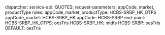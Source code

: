 dispatcher: 
  service-api: 
    QUOTES: 
      request-parameters: appCode, market, productType
      rules: 
        appCode_market_productType: HCBS-SRBP_HK_OTPS
        appCode_market: HCBS-SRBP_HK
        appCode: HCBS-SRBP
      end-point: 
        HCBS-SRBP_HK_OTPS: oesTris
        HCBS-SRBP_HK: midfs
        HCBS-SRBP: oesTris
        DEFAULT: oesTris